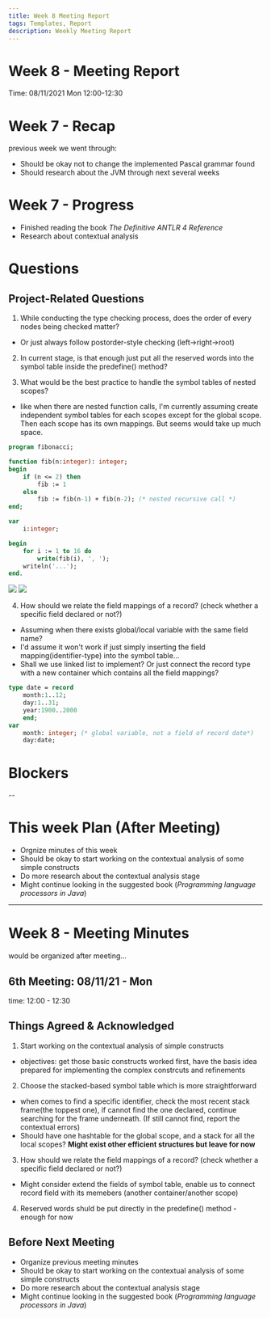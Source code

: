 ```yaml
---
title: Week 8 Meeting Report
tags: Templates, Report
description: Weekly Meeting Report
---
```


# Week 8 - Meeting Report

Time: 08/11/2021 Mon 12:00-12:30
<!-- http://silcnitc.github.io/data_structures/global-symbol-table.html -->

# Week 7 - Recap

previous week we went through:

* Should be okay not to change the implemented Pascal grammar found
* Should research about the JVM through next several weeks

# Week 7 - Progress

* Finished reading the book *The Definitive ANTLR 4 Reference*
* Research about contextual analysis

# Questions


## Project-Related Questions

<!-- > Pascal to JVM compiler
> 
> The aim is to design and implement a compiler for the classic programming language Pascal (or another language), using Java Virtual Machine code as the target language. If time permits, language extensions can be explored.
> 
> Ideally the student will have taken PL(H). This project is an opportunity to put the concepts and techniques of that course into practice, as well as gaining an in-depth knowledge of the Java Virtual Machine.
 -->
 
1. While conducting the type checking process, does the order of every nodes being checked matter?

* Or just always follow postorder-style checking (left->right->root)

2. In current stage, is that enough just put all the reserved words into the symbol table inside the predefine() method?

3. What would be the best practice to handle the symbol tables of nested scopes?

* like when there are nested function calls, I'm currently assuming create independent symbol tables for each scopes except for the global scope. Then each scope has its own mappings. But seems would take up much space.

```pascal
program fibonacci;

function fib(n:integer): integer;
begin
    if (n <= 2) then
        fib := 1
    else
        fib := fib(n-1) + fib(n-2); (* nested recursive call *)
end;

var
    i:integer;

begin
    for i := 1 to 16 do
        write(fib(i), ', ');
    writeln('...');
end.
```

![](https://i.imgur.com/SvXHDPQ.png)
![](https://i.imgur.com/Qmgl2Xc.png)

4. How should we relate the field mappings of a record? (check whether a specific field declared or not?) 

* Assuming when there exists global/local variable with the same field name?
* I'd assume it won't work if just simply inserting the field mapping(identifier-type) into the symbol table...
* Shall we use linked list to implement? Or just connect the record type with a new container which contains all the field mappings?

```pascal
type date = record
    month:1..12;
    day:1..31;
    year:1900..2000
    end;
var
    month: integer; (* global variable, not a field of record date*)
    day:date;
```

# Blockers

--

# This week Plan (After Meeting)

* Orgnize minutes of this week
* Should be okay to start working on the contextual analysis of some simple constructs
* Do more research about the contextual analysis stage 
* Might continue looking in the suggested book (*Programming language processors in Java*)

---

# Week 8 - Meeting Minutes

would be organized after meeting...

## 6th Meeting: 08/11/21 - Mon

time: 12:00 - 12:30

## Things Agreed & Acknowledged

1. Start working on the contextual analysis of simple constructs

* objectives: get those basic constructs worked first, have the basis idea prepared for implementing the complex constrcuts and refinements

2. Choose the stacked-based symbol table which is more straightforward

* when comes to find a specific identifier, check the most recent stack frame(the toppest one), if cannot find the one declared, continue searching for the frame underneath. (If still cannot find, report the contextual errors)
* Should have one hashtable for the global scope, and a stack for all the local scopes? **Might exist other efficient structures but leave for now**

3. How should we relate the field mappings of a record? (check whether a specific field declared or not?)

* Might consider extend the fields of symbol table, enable us to connect record field with its memebers (another container/another scope)

4. Reserved words shuld be put directly in the predefine() method - enough for now

## Before Next Meeting

* Organize previous meeting minutes
* Should be okay to start working on the contextual analysis of some simple constructs
* Do more research about the contextual analysis stage
* Might continue looking in the suggested book (*Programming language processors in Java*)